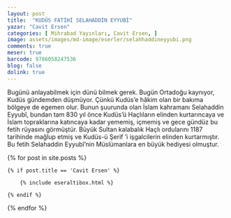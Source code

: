 ```yaml
---
layout: post
title:  "KUDÜS FATİHİ SELAHADDİN EYYUBİ"
yazar: "Cavit Ersen"
categories: [ Mihrabad Yayınları, Cavit Ersen, ]
image: assets/images/md-image/eserler/selahhaddineyyubi.png
comments: true
meser: true
barcode: 9786058247536
blog: false
dolink: true
---
```


Bugünü anlayabilmek için dünü bilmek gerek. Bugün Ortadoğu kaynıyor, Kudüs gündemden düşmüyor. Çünkü Kudüs’e hâkim olan bir bakıma bölgeye de egemen olur.
Bunun şuurunda olan İslam kahramanı Selahaddin Eyyubî, bundan tam 830 yıl önce Kudüs’ü Haçlıların elinden kurtarıncaya ve İslam topraklarına katıncaya kadar yememiş, içmemiş ve gece gündüz bu fetih rüyasını görmüştür. Büyük Sultan kalabalık Haçlı ordularını 1187 tarihinde mağlup etmiş ve Kudüs-ü Şerif ’i işgalcilerin elinden kurtarmıştır. Bu fetih Selahaddin Eyyubî’nin Müslümanlara en büyük hediyesi olmuştur.



{% for post in site.posts %}

    {% if post.title == 'Cavit Ersen' %}

        {% include eseraltibox.html %}

    {% endif %}

{% endfor %}
